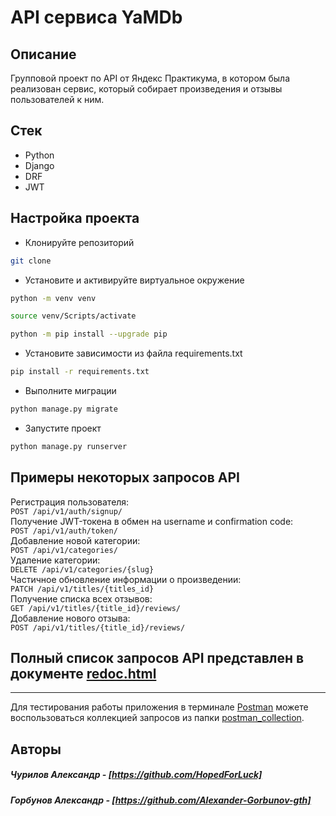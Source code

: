 # API сервиса YaMDb

## Описание

Групповой проект по API от Яндекс Практикума, в котором была реализован сервис, который собирает произведения и отзывы пользователей к ним.
  
## Стек

- Python
- Django
- DRF
- JWT

## Настройка проекта

- Клонируйте репозиторий

```bash
git clone
```

- Установите и активируйте виртуальное окружение

```bash
python -m venv venv
```

```bash
source venv/Scripts/activate
```

```bash
python -m pip install --upgrade pip
```

- Установите зависимости из файла requirements.txt

```bash
pip install -r requirements.txt
```

- Выполните миграции

```bash
python manage.py migrate
```

- Запустите проект

```bash
python manage.py runserver
```

## Примеры некоторых запросов API

Регистрация пользователя:  
``` POST /api/v1/auth/signup/ ```  
Получение JWT-токена в обмен на username и confirmation code:  
``` POST /api/v1/auth/token/ ```  
Добавление новой категории:  
``` POST /api/v1/categories/ ```  
Удаление категории:  
``` DELETE /api/v1/categories/{slug} ```  
Частичное обновление информации о произведении:  
``` PATCH /api/v1/titles/{titles_id} ```  
Получение списка всех отзывов:  
``` GET /api/v1/titles/{title_id}/reviews/ ```   
Добавление нового отзыва:  
``` POST /api/v1/titles/{title_id}/reviews/ ```    

## Полный список запросов API представлен в документе [redoc.html][3]
____
Для тестирования работы приложения в терминале [Postman][1] можете воспользоваться коллекцией запросов из папки [postman_collection][2].

## Авторы

##### Чурилов Александр - [https://github.com/HopedForLuck]
##### Горбунов Александр - [https://github.com/Alexander-Gorbunov-gth]

[1]: https://www.postman.com/
[2]: ./postman_collection/
[3]: ./api_yamdb/static/templates/redoc.html

